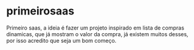 # primeirosaas
Primeiro saas, a ideia é fazer um projeto inspirado em lista de compras dinamicas, que já mostram o valor da compra, já existem muitos desses, por isso acredito que seja um bom começo.
